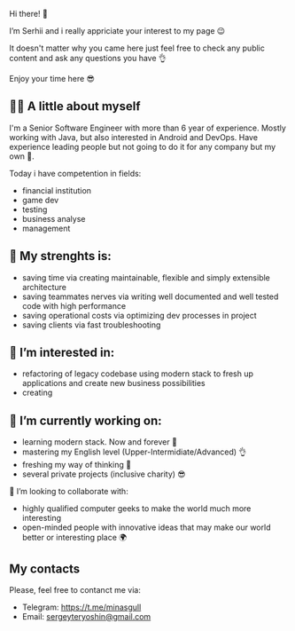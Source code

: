 Hi there! 👋 

I’m Serhii and i really appriciate your interest to my page 😉

It doesn't matter why you came here just feel free to check any public content and ask any questions you have 👌 

Enjoy your time here 😎

## 🧑🏻 A little about myself

I'm a Senior Software Engineer with more than 6 year of experience. Mostly working with Java, but also interested in Android and DevOps.
Have experience leading people but not going to do it for any company but my own 👀. 

Today i have competention in fields:
- financial institution
- game dev
- testing
- business analyse
- management

## 💪 My strenghts is:
- saving time via creating maintainable, flexible and simply extensible architecture
- saving teammates nerves via writing well documented and well tested code with high performance
- saving operational costs via optimizing dev processes in project
- saving clients via fast troubleshooting

## 👀 I’m interested in:
- refactoring of legacy codebase using modern stack to fresh up applications and create new business possibilities
- creating 

## 🌱 I’m currently working on:
- learning modern stack. Now and forever 🤘
- mastering my English level (Upper-Intermidiate/Advanced) 👌
- freshing my way of thinking 🦾
- several private projects (inclusive charity) 😎

💞️ I’m looking to collaborate with:
- highly qualified computer geeks to make the world much more interesting
- open-minded people with innovative ideas that may make our world better or interesting place 🌍 

## My contacts
Please, feel free to contanct me via:
- Telegram: https://t.me/minasgull
- Email: sergeyteryoshin@gmail.com
